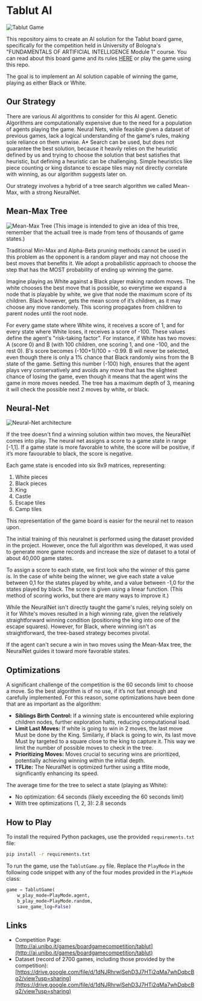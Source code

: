 # Tablut AI

![Tablut Game](Assets/tablut_game_example.png)

This repository aims to create an AI solution for the Tablut board game, specifically for the competition held in University of Bologna's "FUNDAMENTALS OF ARTIFICIAL INTELLIGENCE Module 1" course. You can read about this board game and its rules [HERE](http://tafl.cyningstan.com/page/170/tablut) or play the game using this repo.

The goal is to implement an AI solution capable of winning the game, playing as either Black or White. 

## Our Strategy

There are various AI algorithms to consider for this AI agent. Genetic Algorithms are computationally expensive due to the need for a population of agents playing the game. Neural Nets, while feasible given a dataset of previous games, lack a logical understanding of the game's rules, making sole reliance on them unwise. A* Search can be used, but does not guarantee the best solution, because it heavily relies on the heuristic defined by us and trying to choose the solution that best satisfies that heuristic, but defining a heuristic can be challenging. Simple heuristics like piece counting or king distance to escape tiles may not directly correlate with winning, as our algorithm suggests later on.

Our strategy involves a hybrid of a tree search algorithm we called Mean-Max, with a strong NeuralNet. 

## Mean-Max Tree
![Mean-Max Tree](Assets/tree_example.png)
(This image is intended to give an idea of this tree, remember that the actuall tree is made from tens of thousands of game states.)

Traditional Min-Max and Alpha-Beta pruning methods  cannot be used in this problem as the opponent is a random player and may not choose the best moves that benefits it. We adopt a probabilistic approach to choose the step that has the MOST probability of ending up winning the game.

Imagine playing as White against a Black player making random moves. The white chooses the best move that is possible, so everytime we expand a node that is playable by white, we give that node the maximum score of its children. Black however, gets the mean score of it’s children, as it may choose any move randomely. This scoring propagates from children to parent nodes until the root node. 

For every game state where White wins, it receives a score of 1, and for every state where White loses, it receives a score of -100. These values define the agent's "risk-taking factor". For instance, if White has two moves: A (score 0) and B (with 100 children, one scoring 1, and one -100, and the rest 0). B's score becomes (-100+1)/100 = -0.99. B will never be selected, even though there is only a 1% chance that Black randomly wins from the B state of the game. Setting this number (-100) high, ensures that the agent plays very conservatively and avoids any move that has the slightest chance of losing the game, even though it means that the agent wins the game in more moves needed. The tree has a maximum depth of 3, meaning it will check the possible next 2 moves by white, or black.


## Neural-Net
![Neural-Net architecture](Assets/neural_net_architecture.png)

If the tree doesn't find a winning solution within two moves, the NeuralNet comes into play. The neural net assigns a score to a game state in range [-1,1]. If a game state is more favorable to white, the score will be positive, if it’s more favourable to black, the score is negative.

Each game state is encoded into six 9x9 matrices, representing: 
1. White pieces 
2. Black pieces 
3. King 
4. Castle 
5. Escape tiles 
6. Camp tiles

This representation of the game board is easier for the neural net to reason upon. 

The initial training of this neuralnet is performed using the dataset provided in the project. However, once the full algorithm was developed, it was used to generate more game records and increase the size of dataset to a total of about 40,000 game states. 

To assign a score to each state, we first look who the winner of this game is. In the case of white being the winner, we give each state a value between 0,1 for the states played by white, and a value between -1,0 for the states played by black. The score is given using a linear function. (This method of scoring works, but there are many ways to improve it.) 

While the NeuralNet isn't directly taught the game's rules, relying solely on it for White's moves resulted in a high winning rate, given the relatively straightforward winning condition (positioning the king into one of the escape squares). However, for Black, where winning isn't as straightforward, the tree-based strategy becomes pivotal.

If the agent can't secure a win in two moves using the Mean-Max tree, the NeuralNet guides it toward more favorable states.

## Optimizations

A significant challenge of the competition is the 60 seconds limit to choose a move. So the best algorithm is of no use, if it’s not fast enough and carefully implemented. For this reason, some optimizations have been done that are as important as the algorithm:


- **Siblings Birth Control:** If a winning state is encountered while exploring children nodes, further exploration halts, reducing computational load.
- **Limit Last Moves:** If white is going to win in 2 moves, the last move Must be done by the King. Similarly, if black is going to win, its last move Must by targeted to a square close to the king to capture it. This way we limit the number of possible moves to check in the tree.
- **Prioritizing Moves:** Moves crucial to securing wins are prioritized, potentially achieving winning within the initial depth.
- **TFLite:** The NeuralNet is optimized further using a tflite mode, significantly enhancing its speed.

The average time for the tree to select a state (playing as White):
- No optimization: 64 seconds (likely exceeding the 60 seconds limit)
- With tree optimizations (1, 2, 3): 2.8 seconds

## How to Play

To install the required Python packages, use the provided `requirements.txt` file:

```bash
pip install -r requirements.txt
```
To run the game, use the `TablutGame.py` file. Replace the `PlayMode` in the following code snippet with any of the four modes provided in the `PlayMode` class:

```python
game = TablutGame(
    w_play_mode=PlayMode.agent, 
    b_play_mode=PlayMode.random, 
    save_game_log=False)
```

## Links

- Competition Page: [http://ai.unibo.it/games/boardgamecompetition/tablut](http://ai.unibo.it/games/boardgamecompetition/tablut)
- Dataset (record of 2700 games, including those provided by the competition): [https://drive.google.com/file/d/1dNJRhrwlSehD3J7HTi2qMa7whDqbcBq2/view?usp=sharing](https://drive.google.com/file/d/1dNJRhrwlSehD3J7HTi2qMa7whDqbcBq2/view?usp=sharing)
